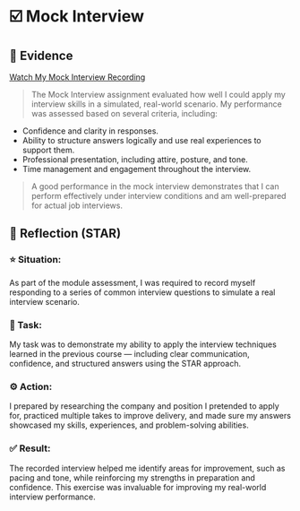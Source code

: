 # ☑️ Mock Interview

## 📎 Evidence
[Watch My Mock Interview Recording](./evidence/MockInterviewVid_230037550.mp4)  
> The Mock Interview assignment evaluated how well I could apply my interview skills in a simulated, real-world scenario. My performance was assessed based on several criteria, including:
- Confidence and clarity in responses.
- Ability to structure answers logically and use real experiences to support them.
- Professional presentation, including attire, posture, and tone.
- Time management and engagement throughout the interview.
> A good performance in the mock interview demonstrates that I can perform effectively under interview conditions and am well-prepared for actual job interviews.

## 💬 Reflection (STAR)
### ⭐ Situation:
As part of the module assessment, I was required to record myself responding to a series of common interview questions to simulate a real interview scenario.

### 🎯 Task:
My task was to demonstrate my ability to apply the interview techniques learned in the previous course — including clear communication, confidence, and structured answers using the STAR approach.

### ⚙️ Action:
I prepared by researching the company and position I pretended to apply for, practiced multiple takes to improve delivery, and made sure my answers showcased my skills, experiences, and problem-solving abilities.

### ✅ Result:
The recorded interview helped me identify areas for improvement, such as pacing and tone, while reinforcing my strengths in preparation and confidence. This exercise was invaluable for improving my real-world interview performance.
